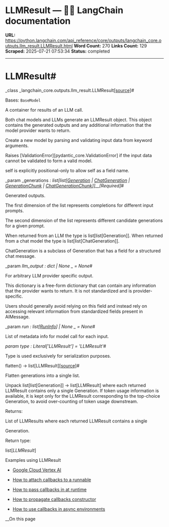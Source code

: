 # LLMResult — 🦜🔗 LangChain  documentation

**URL:** https://python.langchain.com/api_reference/core/outputs/langchain_core.outputs.llm_result.LLMResult.html
**Word Count:** 270
**Links Count:** 129
**Scraped:** 2025-07-21 07:53:34
**Status:** completed

---

# LLMResult\#

_class _langchain\_core.outputs.llm\_result.LLMResult[\[source\]](https://python.langchain.com/api_reference/_modules/langchain_core/outputs/llm_result.html#LLMResult)\#     

Bases: `BaseModel`

A container for results of an LLM call.

Both chat models and LLMs generate an LLMResult object. This object contains the generated outputs and any additional information that the model provider wants to return.

Create a new model by parsing and validating input data from keyword arguments.

Raises \[ValidationError\]\[pydantic\_core.ValidationError\] if the input data cannot be validated to form a valid model.

self is explicitly positional-only to allow self as a field name.

_param _generations _: list\[list\[[Generation](https://python.langchain.com/api_reference/core/outputs/langchain_core.outputs.generation.Generation.html#langchain_core.outputs.generation.Generation "langchain_core.outputs.generation.Generation") | [ChatGeneration](https://python.langchain.com/api_reference/core/outputs/langchain_core.outputs.chat_generation.ChatGeneration.html#langchain_core.outputs.chat_generation.ChatGeneration "langchain_core.outputs.chat_generation.ChatGeneration") | [GenerationChunk](https://python.langchain.com/api_reference/core/outputs/langchain_core.outputs.generation.GenerationChunk.html#langchain_core.outputs.generation.GenerationChunk "langchain_core.outputs.generation.GenerationChunk") | [ChatGenerationChunk](https://python.langchain.com/api_reference/core/outputs/langchain_core.outputs.chat_generation.ChatGenerationChunk.html#langchain_core.outputs.chat_generation.ChatGenerationChunk "langchain_core.outputs.chat_generation.ChatGenerationChunk")\]\]__\[Required\]_\#     

Generated outputs.

The first dimension of the list represents completions for different input prompts.

The second dimension of the list represents different candidate generations for a given prompt.

When returned from an LLM the type is list\[list\[Generation\]\]. When returned from a chat model the type is list\[list\[ChatGeneration\]\].

ChatGeneration is a subclass of Generation that has a field for a structured chat message.

_param _llm\_output _: dict | None_ _ = None_\#     

For arbitrary LLM provider specific output.

This dictionary is a free-form dictionary that can contain any information that the provider wants to return. It is not standardized and is provider-specific.

Users should generally avoid relying on this field and instead rely on accessing relevant information from standardized fields present in AIMessage.

_param _run _: list\[[RunInfo](https://python.langchain.com/api_reference/core/tracers/langchain_core.tracers.event_stream.RunInfo.html#langchain_core.tracers.event_stream.RunInfo "langchain_core.tracers.event_stream.RunInfo")\] | None_ _ = None_\#     

List of metadata info for model call for each input.

_param _type _: Literal\['LLMResult'\]__ = 'LLMResult'_\#     

Type is used exclusively for serialization purposes.

flatten\(\) → list\[LLMResult\][\[source\]](https://python.langchain.com/api_reference/_modules/langchain_core/outputs/llm_result.html#LLMResult.flatten)\#     

Flatten generations into a single list.

Unpack list\[list\[Generation\]\] -> list\[LLMResult\] where each returned LLMResult contains only a single Generation. If token usage information is available, it is kept only for the LLMResult corresponding to the top-choice Generation, to avoid over-counting of token usage downstream.

Returns:     

List of LLMResults where each returned LLMResult contains a single     

Generation.

Return type:     

list\[_LLMResult_\]

Examples using LLMResult

  * [Google Cloud Vertex AI](https://python.langchain.com/docs/integrations/llms/google_vertex_ai_palm/)

  * [How to attach callbacks to a runnable](https://python.langchain.com/docs/how_to/callbacks_attach/)

  * [How to pass callbacks in at runtime](https://python.langchain.com/docs/how_to/callbacks_runtime/)

  * [How to propagate callbacks constructor](https://python.langchain.com/docs/how_to/callbacks_constructor/)

  * [How to use callbacks in async environments](https://python.langchain.com/docs/how_to/callbacks_async/)

__On this page